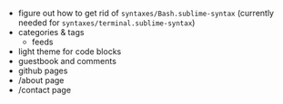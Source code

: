 - figure out how to get rid of `syntaxes/Bash.sublime-syntax` (currently needed for `syntaxes/terminal.sublime-syntax`)
- categories & tags
  - feeds
- light theme for code blocks
- guestbook and comments
- github pages
- /about page
- /contact page
